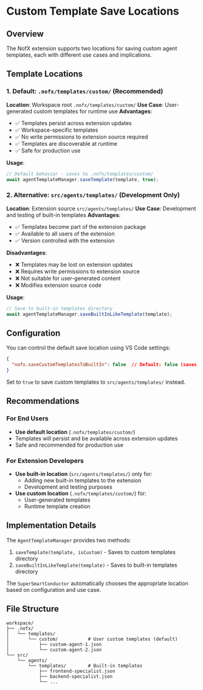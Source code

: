 # Custom Template Save Locations

## Overview

The NofX extension supports two locations for saving custom agent templates, each with different use cases and implications.

## Template Locations

### 1. Default: `.nofx/templates/custom/` (Recommended)

**Location**: Workspace root `.nofx/templates/custom/`
**Use Case**: User-generated custom templates for runtime use
**Advantages**:
- ✅ Templates persist across extension updates
- ✅ Workspace-specific templates
- ✅ No write permissions to extension source required
- ✅ Templates are discoverable at runtime
- ✅ Safe for production use

**Usage**:
```typescript
// Default behavior - saves to .nofx/templates/custom/
await agentTemplateManager.saveTemplate(template, true);
```

### 2. Alternative: `src/agents/templates/` (Development Only)

**Location**: Extension source `src/agents/templates/`
**Use Case**: Development and testing of built-in templates
**Advantages**:
- ✅ Templates become part of the extension package
- ✅ Available to all users of the extension
- ✅ Version controlled with the extension

**Disadvantages**:
- ❌ Templates may be lost on extension updates
- ❌ Requires write permissions to extension source
- ❌ Not suitable for user-generated content
- ❌ Modifies extension source code

**Usage**:
```typescript
// Save to built-in templates directory
await agentTemplateManager.saveBuiltInLikeTemplate(template);
```

## Configuration

You can control the default save location using VS Code settings:

```json
{
  "nofx.saveCustomTemplatesToBuiltIn": false  // Default: false (saves to .nofx/templates/custom/)
}
```

Set to `true` to save custom templates to `src/agents/templates/` instead.

## Recommendations

### For End Users
- **Use default location** (`.nofx/templates/custom/`)
- Templates will persist and be available across extension updates
- Safe and recommended for production use

### For Extension Developers
- **Use built-in location** (`src/agents/templates/`) only for:
  - Adding new built-in templates to the extension
  - Development and testing purposes
- **Use custom location** (`.nofx/templates/custom/`) for:
  - User-generated templates
  - Runtime template creation

## Implementation Details

The `AgentTemplateManager` provides two methods:

1. `saveTemplate(template, isCustom)` - Saves to custom templates directory
2. `saveBuiltInLikeTemplate(template)` - Saves to built-in templates directory

The `SuperSmartConductor` automatically chooses the appropriate location based on configuration and use case.

## File Structure

```
workspace/
├── .nofx/
│   └── templates/
│       └── custom/           # User custom templates (default)
│           ├── custom-agent-1.json
│           └── custom-agent-2.json
└── src/
    └── agents/
        └── templates/        # Built-in templates
            ├── frontend-specialist.json
            ├── backend-specialist.json
            └── ...
```






















